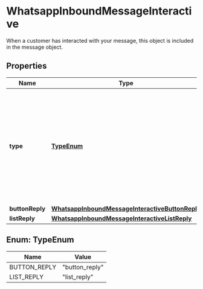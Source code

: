 

# WhatsappInboundMessageInteractive

When a customer has interacted with your message, this object is included in the message object.

## Properties

| Name | Type | Description | Notes |
|------------ | ------------- | ------------- | -------------|
|**type** | [**TypeEnum**](#TypeEnum) | The type of interactive message received. - &#x60;button_reply&#x60;: Sent when a customer clicks a button. - &#x60;list_reply&#x60;: Sent when a customer selects an item from a list. |  [optional] |
|**buttonReply** | [**WhatsappInboundMessageInteractiveButtonReply**](WhatsappInboundMessageInteractiveButtonReply.md) |  |  [optional] |
|**listReply** | [**WhatsappInboundMessageInteractiveListReply**](WhatsappInboundMessageInteractiveListReply.md) |  |  [optional] |



## Enum: TypeEnum

| Name | Value |
|---- | -----|
| BUTTON_REPLY | &quot;button_reply&quot; |
| LIST_REPLY | &quot;list_reply&quot; |



